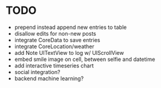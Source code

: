 TODO
====

* prepend instead append new entries to table
* disallow edits for non-new posts
* integrate CoreData to save entries
* integrate CoreLocation/weather
* add Note UITextView to log w/ UIScrollView
* embed smile image on cell, between selfie and datetime
* add interactive timeseries chart
* social integration?
* backend machine learning?

